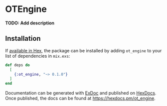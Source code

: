 # OTEngine

**TODO: Add description**

## Installation

If [available in Hex](https://hex.pm/docs/publish), the package can be installed
by adding `ot_engine` to your list of dependencies in `mix.exs`:

```elixir
def deps do
  [
    {:ot_engine, "~> 0.1.0"}
  ]
end
```

Documentation can be generated with [ExDoc](https://github.com/elixir-lang/ex_doc)
and published on [HexDocs](https://hexdocs.pm). Once published, the docs can
be found at <https://hexdocs.pm/ot_engine>.

